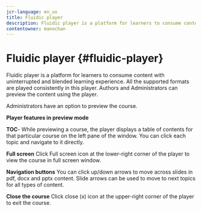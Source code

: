 ```yaml
---
jcr-language: en_us
title: Fluidic player
description: Fluidic player is a platform for learners to consume content with uninterrupted and blended learning experience. All the supported formats are played consistently in this player. Authors and Administrators can preview the content using the player.
contentowner: manochan
---
```



# Fluidic player {#fluidic-player}

Fluidic player is a platform for learners to consume content with uninterrupted and blended learning experience. All the supported formats are played consistently in this player. Authors and Administrators can preview the content using the player.

Administrators have an option to preview the course.

**Player features in preview mode**

**TOC**- While previewing a course, the player displays a table of contents for that particular course on the left pane of the window. You can click each topic and navigate to it directly.

**Full screen** Click Full screen icon at the lower-right corner of the player to view the course in full screen window.

**Navigation buttons** You can click up/down arrows to move across slides in pdf, docx and pptx content. Slide arrows can be used to move to next topics for all types of content.

**Close the course** Click close (x) icon at the upper-right corner of the player to exit the course.
